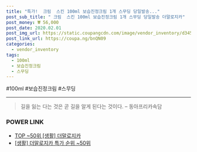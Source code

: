 ```yaml
--- 
title: "특가!  크림  스킨 100ml 보습진정크림 1개 스무딩 당일발송..." 
post_sub_title: " 크림  스킨 100ml 보습진정크림 1개 스무딩 당일발송 더말로지카" 
post_money: ₩ 56,000 
post_date: 2020.02.01 
post_img_url: https://static.coupangcdn.com/image/vendor_inventory/d345/7c641316db92d28ab81854dfbb966183e2410afb0fbd5c64ca6c15a3b882.png 
post_link_url: https://coupa.ng/bnQN09 
categories: 
  - vendor_inventory 
tags: 
  - 100ml 
  - 보습진정크림 
  - 스무딩 
--- 
```

  #100ml #보습진정크림 #스무딩 
<hr> 

> 길을 잃는 다는 것은 곧 길을 알게 된다는 것이다. – 동아프리카속담 


### POWER LINK

* <a href="https://blog.naver.com/an0733/221792674262" target="_blank"> TOP ~50위 [생활] 더말로지카</a>
* <a href="https://blog.naver.com/sakai111/221792674273" target="_blank"> [생활] 더말로지카 특가 순위 ~50위</a>
